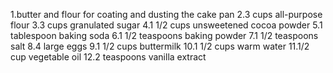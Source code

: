 1.butter and flour for coating and dusting the cake pan
2.3 cups all-purpose flour
3.3 cups granulated sugar
4.1 1/2 cups unsweetened cocoa powder
5.1 tablespoon baking soda
6.1 1/2 teaspoons baking powder
7.1 1/2 teaspoons salt
8.4 large eggs
9.1 1/2 cups buttermilk
10.1 1/2 cups warm water
11.1/2 cup vegetable oil
12.2 teaspoons vanilla extract
